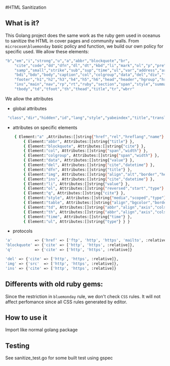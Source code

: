 #HTML Sanitization

## What is it?
This Golang project does the same work as the ruby gem used in oceanus to sanitize the HTML in cover pages and community walls. From `microcosm\bluemonday` basic policy and function, we build our own policy for specific used.
We allow these elements:
```sh
"b","em","i","strong","u","a","abbr","blockquote","br",
	"cite","code","dd","dfn","dl","dt","kbd","li","mark","ol","p","pre","q","s",
	"samp","small","strike","sub","sup","time","ul","var","address","article","aside",
	"bdi","bdo","body","caption","col","colgroup","data","del","div","figcaption","figure",
	"footer","h1","h2","h3","h4","h5","h6","head","header","hgroup","hr","html","img",
	"ins","main","nav","rp","rt","ruby","section","span","style","summary","sup","table",
	"tbody","td","tfoot","th","thead","title","tr","wbrr"
```
We allow the attributes
 * global attributes

```sh
 "class","dir","hidden","id","lang","style","yabeindex","title","translate"
```
 * attributes on specific elements
```sh
	{ Element:"a" ,Attributes:[]string{"href","rel","hreflang","name"} },
		{ Element:"abbr", Attributes:[]string{"title"} },
		{ Element:"blockquote", Attributes:[]string{"cite"} },
		{ Element:"col", Attributes:[]string{"span","width"} },
		{ Element:"colgroup", Attributes:[]string{"span","width"} },
		{ Element:"data", Attributes:[]string{"value"} },
		{ Element:"del", Attributes:[]string{"cite","datetime"} },
		{ Element:"dfn", Attributes:[]string{"title"} },
		{ Element:"img", Attributes:[]string{"align","alt","border","height","src","width"} },
		{ Element:"ins", Attributes:[]string{"cite","datetime"} },
		{ Element:"li", Attributes:[]string{"value"} },
		{ Element:"ol", Attributes:[]string{"reversed","start","type"} },
		{ Element:"q", Attributes:[]string{"cite"} },
		{ Element:"style", Attributes:[]string{"media","scoped","type"} },
		{ Element:"table", Attributes:[]string{"align","bgcolor","border","cellpadding","cellspacing","frame","rules","sortable","summary","width"} },
		{ Element:"td", Attributes:[]string{"abbr","align","axis","colspan","headers","rowspan","valign","width"} },
		{ Element:"th", Attributes:[]string{"abbr","align","axis","colspan","headers","rowspan","scope","sorted","valign","width"} },
		{ Element:"time", Attributes:[]string{"time"} },
		{ Element:"ul", Attributes:[]string{"type"} } }

```

* protocols 
```sh
'a'          => {'href' => ['ftp', 'http', 'https', 'mailto', :relative]},
'blockquote' => {'cite' => ['http', 'https', :relative]},
'q'          => {'cite' => ['http', 'https', :relative]}

'del' => {'cite' => ['http', 'https', :relative]},
'img' => {'src'  => ['http', 'https', :relative]},
'ins' => {'cite' => ['http', 'https', :relative]}
```

## Differents with old ruby gems:
Since the restriction in `bluemonday` rule, we don't check `CSS` rules. It will not affect perfomance since all CSS rules generated by editor.

## How to use it
Import like normal golang package

## Testing
See sanitize_test.go for some built test using gspec
